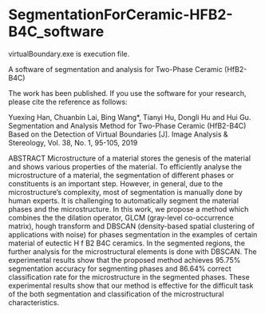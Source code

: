 # SegmentationForCeramic-HFB2-B4C_software

virtualBoundary.exe is execution file.

A software of segmentation and analysis for Two-Phase Ceramic (HfB2-B4C)

The work has been published. If you use the software for your research, please cite the reference as follows:

Yuexing Han, Chuanbin Lai, Bing Wang*, Tianyi Hu, Dongli Hu and Hui Gu. Segmentation and  Analysis Method for Two-Phase Ceramic (HfB2-B4C) Based on the Detection of Virtual Boundaries [J]. Image Analysis & Stereology, Vol. 38, No. 1, 95-105, 2019


ABSTRACT
Microstructure of a material stores the genesis of the material and shows various properties of the
material. To efficiently analyse the microstructure of a material, the segmentation of different phases
or constituents is an important step. However, in general, due to the microstructure’s complexity,
most of segmentation is manually done by human experts. It is challenging to automatically segment
the material phases and the microstructure. In this work, we propose a method which combines
the the dilation operator, GLCM (gray-level co-occurrence matrix), hough transform and DBSCAN
(density-based spatial clustering of applications with noise) for phases segmentation in the examples
of certain material of eutectic H f B2 B4C ceramics. In the segmented regions, the further analysis
for the microstructural elements is done with DBSCAN. The experimental results show that the
proposed method achieves 95.75% segmentation accuracy for segmenting phases and 86.64% correct
classification rate for the microstructure in the segmented phases. These experimental results show
that our method is effective for the difficult task of the both segmentation and classification of the
microstructural characteristics.
